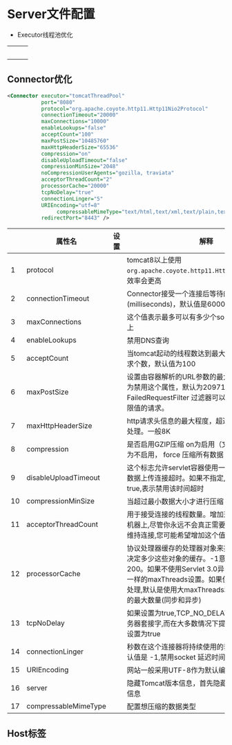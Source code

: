 # Server文件配置

- Executor线程池优化





|      |      |      |
| ---- | ---- | ---- |
|      |      |      |
|      |      |      |
|      |      |      |
|      |      |      |
|      |      |      |



## Connector优化

```xml
<Connector executor="tomcatThreadPool"
           port="8080" 
           protocol="org.apache.coyote.http11.Http11Nio2Protocol"
           connectionTimeout="20000"
           maxConnections="10000"
           enableLookups="false"
           acceptCount="100"
           maxPostSize="10485760"
           maxHttpHeaderSize="65536"
           compression="on"
           disableUploadTimeout="false"
           compressionMinSize="2048"
           noCompressionUserAgents="gozilla, traviata"
           acceptorThreadCount="2"
           processorCache="20000"
           tcpNoDelay="true"
           connectionLinger="5"
           URIEncoding="utf=8"
   				compressableMimeType="text/html,text/xml,text/plain,text/css,text/javascript,text/json,application/x-javascript,application/javascript,application/json"
           redirectPort="8443" />
```



|      | 属性名               | 设置 | 解释                                                         |
| ---- | -------------------- | ---- | ------------------------------------------------------------ |
| 1    | protocol             |      | tomcat8以上使用`org.apache.coyote.http11.Http11Nio2Protocol`，效率会更高 |
| 2    | connectionTimeout    |      | Connector接受一个连接后等待的时间(milliseconds)，默认值是60000 |
| 3    | maxConnections       |      | 这个值表示最多可以有多少个socket连接到tomcat上               |
| 4    | enableLookups        |      | 禁用DNS查询                                                  |
| 5    | acceptCount          |      | 当tomcat起动的线程数达到最大时，接受排队的请求个数，默认值为100 |
| 6    | maxPostSize          |      | 设置由容器解析的URL参数的最大长度，-1(小于0)为禁用这个属性，默认为2097152(2M) 请注意， FailedRequestFilter 过滤器可以用来拒绝达到了极限值的请求。 |
| 7    | maxHttpHeaderSize    |      | http请求头信息的最大程度，超过此长度的部分不予处理。一般8K   |
| 8    | compression          |      | 是否启用GZIP压缩 on为启用（文本数据压缩） off为不启用， force 压缩所有数据 |
| 9    | disableUploadTimeout |      | 这个标志允许servlet容器使用一个不同的,通常长在数据上传连接超时。如果不指定,这个属性被设置为true,表示禁用该时间超时 |
| 10   | compressionMinSize   |      | 当超过最小数据大小才进行压缩                                 |
| 11   | acceptorThreadCount  |      | 用于接受连接的线程数量。增加这个值在多CPU的机器上,尽管你永远不会真正需要超过2。也有很多非维持连接,您可能希望增加这个值。默认值是1 |
| 12   | processorCache       |      | 协议处理器缓存的处理器对象来提高性能。该设置决定多少这些对象的缓存。-1意味着无限的,默认是200。如果不使用Servlet 3.0异步处理,默认是使用一样的maxThreads设置。如果使用Servlet 3.0异步处理,默认是使用大maxThreads和预期的并发请求的最大数量(同步和异步) |
| 13   | tcpNoDelay           |      | 如果设置为true,TCP_NO_DELAY选项将被设置在服务器套接字,而在大多数情况下提高性能。这是默认设置为true |
| 14   | connectionLinger     |      | 秒数在这个连接器将持续使用的套接字时关闭。默认值是 -1,禁用socket 延迟时间 |
| 15   | URIEncoding          |      | 网站一般采用UTF-8作为默认编码                                |
| 16   | server               |      | 隐藏Tomcat版本信息，首先隐藏HTTP头中的版本信息               |
| 17   | compressableMimeType |      | 配置想压缩的数据类型                                         |

## Host标签

